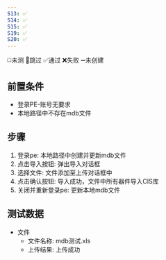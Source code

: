 ```yaml
---
S13: ✅
S14: ✅
S15: ✅
S19: ✅
S20: ✅
---
```

◻️未测    🚫跳过     ✅通过    ❌失败     ➖未创建

## 前置条件

- 登录PE-账号无要求
- 本地路径中不存在mdb文件

## 步骤

1. 登录pe: 本地路径中创建并更新mdb文件
2. 点击导入按钮: 弹出导入对话框
3. 选择文件: 文件添加至上传对话框中
4. 点击确认按钮: 导入成功，文件中所有器件导入CIS库
5. 关闭并重新登录pe: 更新本地mdb文件

## 测试数据

- 文件
	- 文件名称: mdb测试.xls
	- 上传结果: 上传成功
